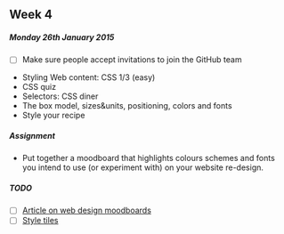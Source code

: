 ## Week 4

##### Monday 26th January 2015

- [ ] Make sure people accept invitations to join the GitHub team

* Styling Web content: CSS 1/3 (easy)	
* CSS quiz
* Selectors: CSS diner
* The box model, sizes&units, positioning, colors and fonts
* Style your recipe

##### Assignment

- Put together a moodboard that highlights colours schemes and fonts you intend to use (or experiment with) on your website re-design.

##### TODO

- [ ] [Article on web design moodboards](http://www.protofuse.com/blog/how-web-design-mood-board-impacts-ux/)
- [ ] [Style tiles](http://styletil.es/)